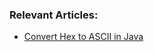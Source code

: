 ### Relevant Articles:
- [Convert Hex to ASCII in Java](http://www.baeldung.com/java-convert-hex-to-ascii)
